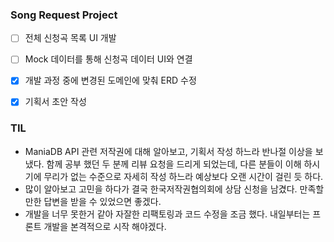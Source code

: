 ### Song Request Project

- [ ] 전체 신청곡 목록 UI 개발
- [ ] Mock 데이터를 통해 신청곡 데이터 UI와 연결
- [x] 개발 과정 중에 변경된 도메인에 맞춰 ERD 수정
- [x] 기획서 초안 작성



### TIL

- ManiaDB API 관련 저작권에 대해 알아보고, 기획서 작성 하느라 반나절 이상을 보냈다. 함께 공부 했던 두 분께 리뷰 요청을 드리게 되었는데, 다른 분들이 이해 하시기에 무리가 없는 수준으로 자세히 작성 하느라 예상보다 오랜 시간이 걸린 듯 하다.
- 많이 알아보고 고민을 하다가 결국 한국저작권협의회에 상담 신청을 남겼다. 만족할만한 답변을 받을 수 있었으면 좋겠다.
- 개발을 너무 못한거 같아 자잘한 리팩토링과 코드 수정을 조금 했다. 내일부터는 프론트 개발을 본격적으로 시작 해야겠다.

   

